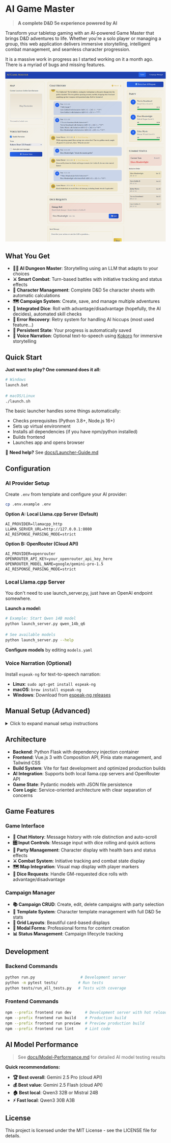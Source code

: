# AI Game Master

> **A complete D&D 5e experience powered by AI**

Transform your tabletop gaming with an AI-powered Game Master that brings D&D adventures to life. Whether you're a solo player or managing a group, this web application delivers immersive storytelling, intelligent combat management, and seamless character progression.

It is a massive work in progress as I started working on it a month ago. There is a myriad of bugs and missing features.

![Game Screenshot](./docs/State-Of-Play-24-May-2025.png)

## What You Get

- **🧙‍♂️ AI Dungeon Master**: Storytelling using an LLM that adapts to your choices
- **⚔️ Smart Combat**: Turn-based battles with initiative tracking and status effects  
- **🎯 Character Management**: Complete D&D 5e character sheets with automatic calculations
- **🗺️ Campaign System**: Create, save, and manage multiple adventures
- **🎲 Integrated Dice**: Roll with advantage/disadvantage (hopefully, the AI decides), automated skill checks
- **🔄 Error Recovery**: Retry system for handling AI hiccups (most used feature...)
- **💾 Persistent State**: Your progress is automatically saved
- **🎤 Voice Narration**: Optional text-to-speech using [Kokoro](https://github.com/hexgrad/kokoro) for immersive storytelling

## Quick Start

**Just want to play? One command does it all:**

```bash
# Windows
launch.bat

# macOS/Linux  
./launch.sh
```

The basic launcher handles some things automatically:
- Checks prerequisites (Python 3.8+, Node.js 16+)
- Sets up virtual environment  
- Installs all dependencies (if you have npm/python installed)
- Builds frontend
- Launches app and opens browser

📖 **Need help?** See [docs/Launcher-Guide.md](docs/Launcher-Guide.md)

## Configuration

### AI Provider Setup

Create `.env` from template and configure your AI provider:

```bash
cp .env.example .env
```

**Option A: Local Llama.cpp Server (Default)**
```env
AI_PROVIDER=llamacpp_http
LLAMA_SERVER_URL=http://127.0.0.1:8080
AI_RESPONSE_PARSING_MODE=strict
```

**Option B: OpenRouter (Cloud API)**
```env
AI_PROVIDER=openrouter
OPENROUTER_API_KEY=your_openrouter_api_key_here
OPENROUTER_MODEL_NAME=google/gemini-pro-1.5
AI_RESPONSE_PARSING_MODE=strict
```

### Local Llama.cpp Server

You don't need to use launch_server.py, just have an OpenAI endpoint somewhere.

**Launch a model:**
```bash
# Example: Start Qwen 14B model
python launch_server.py qwen_14b_q6

# See available models
python launch_server.py --help
```

**Configure models** by editing `models.yaml`

### Voice Narration (Optional)

Install `espeak-ng` for text-to-speech narration:
- **Linux**: `sudo apt-get install espeak-ng`
- **macOS**: `brew install espeak-ng`  
- **Windows**: Download from [espeak-ng releases](https://github.com/espeak-ng/espeak-ng/releases)

## Manual Setup (Advanced)

<details>
<summary>Click to expand manual setup instructions</summary>

1. **Clone repository:**
   ```bash
   git clone https://github.com/mmerah/ai-gamemaster.git
   cd ai-gamemaster
   ```

2. **Backend setup:**
   ```bash
   pip install -r requirements.txt
   cp .env.example .env  # Configure your AI provider
   ```

3. **Frontend setup:**
   ```bash
   npm --prefix frontend install
   cp frontend/.env.example frontend/.env
   ```

4. **Development mode:**
   ```bash
   # Terminal 1: Backend (http://127.0.0.1:5000)
   python run.py
   
   # Terminal 2: Frontend (http://localhost:5173)  
   npm --prefix frontend run dev
   ```

5. **Production build:**
   ```bash
   npm --prefix frontend run build
   python run.py  # Serves built frontend
   ```

</details>

## Architecture

- **Backend**: Python Flask with dependency injection container
- **Frontend**: Vue.js 3 with Composition API, Pinia state management, and Tailwind CSS
- **Build System**: Vite for fast development and optimized production builds
- **AI Integration**: Supports both local llama.cpp servers and OpenRouter API
- **Game State**: Pydantic models with JSON file persistence
- **Core Logic**: Service-oriented architecture with clear separation of concerns

## Game Features

### Game Interface
- **📜 Chat History**: Message history with role distinction and auto-scroll
- **🎛️ Input Controls**: Message input with dice rolling and quick actions
- **👥 Party Management**: Character display with health bars and status effects
- **⚔️ Combat System**: Initiative tracking and combat state display
- **🗺️ Map Integration**: Visual map display with player markers
- **🎲 Dice Requests**: Handle GM-requested dice rolls with advantage/disadvantage

### Campaign Manager
- **📚 Campaign CRUD**: Create, edit, delete campaigns with party selection
- **📄 Template System**: Character template management with full D&D 5e stats
- **🎨 Grid Layouts**: Beautiful card-based displays
- **📝 Modal Forms**: Professional forms for content creation
- **📊 Status Management**: Campaign lifecycle tracking

## Development

### Backend Commands
```bash
python run.py                    # Development server
python -m pytest tests/         # Run tests  
python tests/run_all_tests.py   # Tests with coverage
```

### Frontend Commands
```bash
npm --prefix frontend run dev      # Development server with hot reload
npm --prefix frontend run build    # Production build
npm --prefix frontend run preview  # Preview production build
npm --prefix frontend run lint     # Lint code
```

## AI Model Performance

> See [docs/Model-Performance.md](docs/Model-Performance.md) for detailed AI model testing results

**Quick recommendations:**
- **🏆 Best overall**: Gemini 2.5 Pro (cloud API)
- **💰 Best value**: Gemini 2.5 Flash (cloud API)  
- **🏠 Best local**: Qwen3 32B or Mistral 24B
- **⚡ Fast local**: Qwen3 30B A3B

## License

This project is licensed under the MIT License - see the LICENSE file for details.

